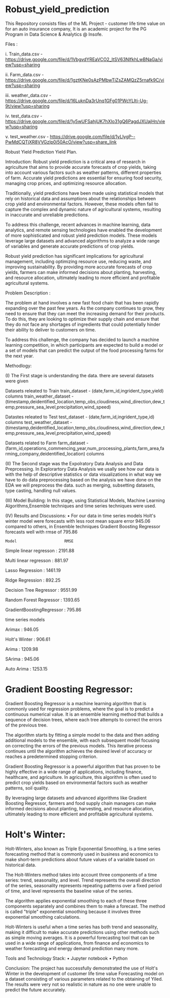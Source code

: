 # Robust_yield_prediction

This Repository consists files of the ML Project - customer life time value on for an auto insurance company, It is an academic project for the PG Program in Data Science & Analytics @ Insofe.

Files :

i.   Train_data.csv    - https://drive.google.com/file/d/1VbgvdYREaVCO2_ItSV63NlfkhLwBNaGa/view?usp=sharing

ii.  Farm_data.csv     - https://drive.google.com/file/d/1gztKNe0sAzPMbwTiZsZAMQzZ5rnafk9C/view?usp=sharing 

iii. weather_data.csv  - https://drive.google.com/file/d/16LuknDa3rUnq1GFg01PWcYLItj-Ug-9t/view?usp=sharing

iv.  test_data.csv     - https://drive.google.com/file/d/1y5wUFSahjUK7hXlo31gQ6PagdJXUajHn/view?usp=sharing

v.   test_weather.csv  - https://drive.google.com/file/d/1yLlygP--PwMdCQTjXR8VVGzlp0i50AcO/view?usp=share_link

Robust Yield Prediction Yield Plan.

Introduction: Robust yield prediction is a critical area of research in agriculture that aims to provide accurate forecasts of crop yields, taking into account various factors such as weather patterns, different properties of farm. Accurate yield predictions are essential for ensuring food security, managing crop prices, and optimizing resource allocation.

Traditionally, yield predictions have been made using statistical models that rely on historical data and assumptions about the relationships between crop yield and environmental factors. However, these models often fail to capture the complex and dynamic nature of agricultural systems, resulting in inaccurate and unreliable predictions.

To address this challenge, recent advances in machine learning, data analytics, and remote sensing technologies have enabled the development of more sophisticated and robust yield prediction models. These models leverage large datasets and advanced algorithms to analyze a wide range of variables and generate accurate predictions of crop yields.

Robust yield prediction has significant implications for agricultural management, including optimizing resource use, reducing waste, and improving sustainability. By providing more accurate forecasts of crop yields, farmers can make informed decisions about planting, harvesting, and resource allocation, ultimately leading to more efficient and profitable agricultural systems.

Problem Description :

The problem at hand involves a new fast food chain that has been rapidly expanding over the past few years. As the company continues to grow, they need to ensure that they can meet the increasing demand for their products. To do this, they are looking to optimize their supply chain and ensure that they do not face any shortages of ingredients that could potentially hinder their ability to deliver to customers on time.

To address this challenge, the company has decided to launch a machine learning competition, in which participants are expected to build a model or a set of models that can predict the output of the food processing farms for the next year. 

Methodlogy:

(I) The First stage is understanding the data. there are several datasets were given 

 Datasets releated to Train
 train_dataset         - (date,farm_id,ingrident_type,yield) columns
 train_weather_dataset - (timestamp,deidentified_location,temp_obs,cloudiness,wind_direction,dew_temp,pressure_sea_level,precipitation,wind_speed) 

 Datastes releated to Test
 test_dataset          - (date,farm_id,ingrident_type,id) columns
 test_weather_dataset  - (timestamp,deidentified_location,temp_obs,cloudiness,wind_direction,dew_temp,pressure_sea_level,precipitation,wind_speed)

 Datasets related to Farm
 farm_dataset          - (farm_id,operations_commencing_year,num_processing_plants,farm_area,farming_company,deidentified_location) columns


(II) The Second stage was the Expolratory Data Analysis and Data Preprcessing. In Explorartory Data Analysis we usally see how our data is with the help of
descriptive statistics or data visualizations in what way we have to do data preprocessing based on the analysis we have done on the EDA we will preprocess the
data. such as merging, subsetting datasets, type casting, handling null values.

(III) Model Building: In this stage, using Statistical Models, Machine Learning Algorithms,Ensemble techniques and time series techniques were used.

(IV) Results and Discussions: • For our data in time series models Holt's winter model were forecasts with less root mean square error 945.06 compared to others,
in Ensemble techniques Gradient Boosting Regressor forecasts well with rmse of 795.86

    Model                     RMSE
    
 Simple linear regresson   : 2191.88
 
 Multi linear regresson    : 881.97
 
 Lasso Regression          : 1461.19
 
 Ridge Regression          : 892.25
 
 Decision Tree Regressor   : 9551.99
 
 Random Forest Regressor   : 1393.65
 
 GradientBoostingRegressor : 795.86

 time series models

 Arimax                    : 946.05
 
 Holt's Winter             : 906.61
 
 Arima                     : 1209.98
 
 SArima                    : 945.06
 
 Auto Arima                : 1253.15


# Gradient Boosting Regressor: 
Gradient Boosting Regressor is a machine learning algorithm that is commonly used for regression problems, where the goal is to predict a continuous numerical value. It is an ensemble learning method that builds a sequence of decision trees, where each tree attempts to correct the errors of the previous tree.

The algorithm starts by fitting a simple model to the data and then adding additional models to the ensemble, with each subsequent model focusing on correcting the errors of the previous models. This iterative process continues until the algorithm achieves the desired level of accuracy or reaches a predetermined stopping criterion.

Gradient Boosting Regressor is a powerful algorithm that has proven to be highly effective in a wide range of applications, including finance, healthcare, and agriculture. In agriculture, this algorithm is often used to predict crop yields based on environmental factors such as weather patterns, soil quality.

By leveraging large datasets and advanced algorithms like Gradient Boosting Regressor, farmers and food supply chain managers can make informed decisions about planting, harvesting, and resource allocation, ultimately leading to more efficient and profitable agricultural systems.

# Holt's Winter:
Holt-Winters, also known as Triple Exponential Smoothing, is a time series forecasting method that is commonly used in business and economics to make short-term predictions about future values of a variable based on historical data.

The Holt-Winters method takes into account three components of a time series: trend, seasonality, and level. Trend represents the overall direction of the series, seasonality represents repeating patterns over a fixed period of time, and level represents the baseline value of the series.

The algorithm applies exponential smoothing to each of these three components separately and combines them to make a forecast. The method is called "triple" exponential smoothing because it involves three exponential smoothing calculations.

Holt-Winters is useful when a time series has both trend and seasonality, making it difficult to make accurate predictions using other methods such as simple moving averages. It is a powerful forecasting tool that can be used in a wide range of applications, from finance and economics to weather forecasting and energy demand prediction many more.


Tools and Technology Stack: • Jupyter notebook • Python

Conclusion: The project has successfully demonstrated the use of Holt's Winter in the development of customer life time value
Forecasting model on a dataset consisting of various parameters related to the obtaining of Yiled. The results were very not so realistic in nature as no one were unable to predict the future accurately. 
